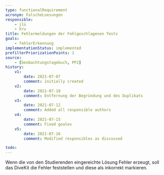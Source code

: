 ```yaml
---
type: functionalRequirement
acronym: FalscheLoesungen
responsible:
    - jlü
    - kru
title: Fehlermeldungen der Fehlgeschlagenen Tests
goals: 
    - fehlerErkennung
implementationStatus: implemented
prefilterPriorizationPoints: 1
source:
    - [beobachtungstagebuch, PP2]
history:
    v1:
        date: 2021-07-07
        comment: initially created
    v2:
        date: 2021-07-10
        comment: Entfernung der Begründung und des Duplikats
    v3:
        date: 2021-07-12
        comment: Added all responsible authors
    v4:
        date: 2021-07-15
        comment: Fixed goales
    v5:
        date: 2021-07-16
        comment: Modified responsibles as discussed

todo: 
---
```


Wenn die von den Studierenden eingereichte Lösung Fehler erzeugt, soll das DiveKit die Fehler feststellen und diese als inkorrekt markieren.
